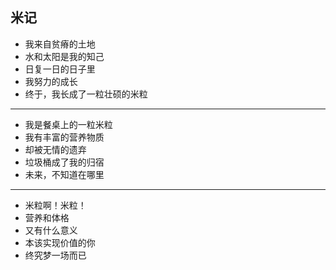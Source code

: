 ## 米记

- 我来自贫瘠的土地
- 水和太阳是我的知己
- 日复一日的日子里
- 我努力的成长
- 终于，我长成了一粒壮硕的米粒  

---

- 我是餐桌上的一粒米粒
- 我有丰富的营养物质
- 却被无情的遗弃
- 垃圾桶成了我的归宿
- 未来，不知道在哪里  
---
- 米粒啊！米粒！
- 营养和体格 
- 又有什么意义
- 本该实现价值的你
- 终究梦一场而已

